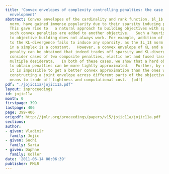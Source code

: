 ```yaml
---
title: 'Convex envelopes of complexity controlling penalties: the case against premature
  envelopment'
abstract: Convex envelopes of the cardinality and rank function, $l_1$ and nuclear
  norm, have gained immense popularity due to their sparsity inducing properties.
  This gave rise to   a natural approach to building objectives with sparse optima  whereby
  such convex penalties are added to another objective.   Such a heuristic approach
  to objective building does not always work. For example, addition of an $L_1$ penalty
  to the KL-divergence fails to induce any sparsity, as the $L_1$ norm of any vector
  in a simplex is a constant.   However, a convex envelope of KL and a cardinality
  penalty can be obtained that indeed trades off sparsity and KL-divergence.    We
  consider cases of two composite penalties, elastic net and fused lasso, which combine
  multiple desiderata.   In both of these cases, we show that a hard objective relaxed
  to obtain penalties can be more tightly approximated.   Further, by construction,
  it is impossible to get a better convex approximation than the ones we derive.     Thus,
  constructing a joint envelope across different parts of the objective   provides
  means to trade off tightness and computational cost.  [pdf]
pdf: "./jojic11a/jojic11a.pdf"
layout: inproceedings
id: jojic11a
month: 0
firstpage: 399
lastpage: 406
page: 399-406
origpdf: http://jmlr.org/proceedings/papers/v15/jojic11a/jojic11a.pdf
sections: 
author:
- given: Vladimir
  family: Jojic
- given: Suchi
  family: Saria
- given: Daphne
  family: Koller
date: '2011-06-14 00:06:39'
publisher: PMLR
---
```

